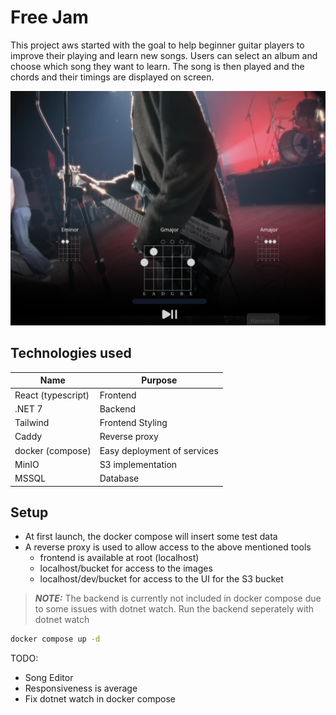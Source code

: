 # Free Jam

This project aws started with the goal to help beginner guitar players to improve their playing and learn new songs. Users can select an album and choose which song they want to learn. The song is then played and the chords and their timings are displayed on screen.

![Alt text](./docs/assets/chords.png)

## Technologies used

| Name               | Purpose                     |
| ------------------ | --------------------------- |
| React (typescript) | Frontend                    |
| .NET 7             | Backend                     |
| Tailwind           | Frontend Styling            |
| Caddy              | Reverse proxy               |
| docker (compose)   | Easy deployment of services |
| MinIO              | S3 implementation           |
| MSSQL              | Database                    |

## Setup

- At first launch, the docker compose will insert some test data
- A reverse proxy is used to allow access to the above mentioned tools
  - frontend is available at root (localhost)
  - localhost/bucket for access to the images
  - localhost/dev/bucket for access to the UI for the S3 bucket

> **_NOTE:_** The backend is currently not included in docker compose due to some issues with dotnet watch. Run the backend seperately with dotnet watch
> 
```bash
docker compose up -d
```

TODO:
- Song Editor
- Responsiveness is average
- Fix dotnet watch in docker compose